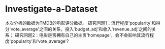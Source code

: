 # Investigate-a-Dataset


本次分析的数据为TMDB的电影评分数据。
研究问题1：流行程度'popularity'和得分'vote_average'之间的关系，投入'budget_adj'和收入'revenue_adj'之间的关系；
研究问题2：电影是否拥有自己的主页'homepage'，会不会影响其流行程度'popularity'和'vote_average'?  
